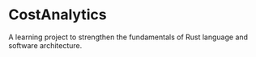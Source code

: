 # CostAnalytics
A learning project to strengthen the fundamentals of Rust language and software architecture.
